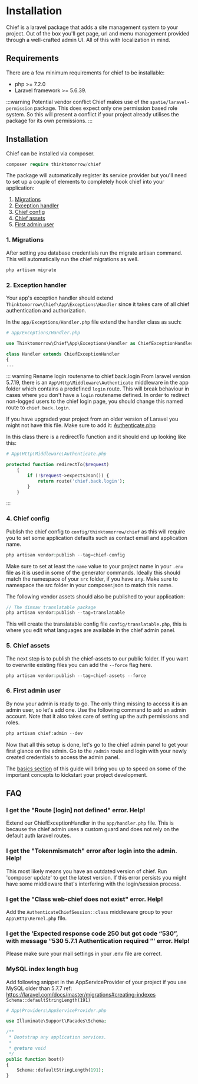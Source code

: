 # Installation
Chief is a laravel package that adds a site management system to your project.
Out of the box you'll get page, url and menu management provided through a well-crafted admin UI. All of this with localization in mind.

## Requirements
There are a few minimum requirements for chief to be installable:
- php >= 7.2.0
- Laravel framework >= 5.6.39.

:::warning Potential vendor conflict
Chief makes use of the `spatie/laravel-permission` package. This does expect only one permission based role system. So this will present a conflict if your project
already utilises the package for its own permissions.
:::

## Installation
Chief can be installed via composer.

```php 
composer require thinktomorrow/chief
```

The package will automatically register its service provider but you'll need to set up a couple of elements to completely hook chief into your application:

1. [Migrations](#_1-migrations)
2. [Exception handler](#_2-exception-handler)
3. [Chief config](#_4-chief-config)
4. [Chief assets](#_5-chief-assets)
5. [First admin user](#_6-first-admin-user)

### 1. Migrations

After setting you database credentials run the migrate artisan command. This will automatically run the chief migrations as well.
```php
php artisan migrate
```


### 2. Exception handler
Your app's exception handler should extend `Thinktomorrow\Chief\App\Exceptions\Handler` since it takes care of all chief authentication and authorization.

In the `app/Exceptions/Handler.php` file extend the handler class as such:

```php
# app/Exceptions/Handler.php

use Thinktomorrow\Chief\App\Exceptions\Handler as ChiefExceptionHandler;

class Handler extends ChiefExceptionHandler
{
...
```

::: warning Rename login routename to chief.back.login
From laravel version 5.7.19, there is an `App\Http\Middleware\Authenticate` middleware in the app folder which contains a predefined `login` route. This will break behaviour in cases where you don't have a `login` routename defined.
In order to redirect non-logged users to the chief login page, you should change this named route to `chief.back.login`.

If you have upgraded your project from an older version of Laravel you might not have this file.
Make sure to add it: [Authenticate.php](https://github.com/laravel/laravel/blob/master/app/Http/Middleware/Authenticate.php)

In this class there is a redirectTo function and it should end up looking like this:

```php {6}
# App\Http\Middleware\Authenticate.php

protected function redirectTo($request)
    {
        if (!$request->expectsJson()) {
            return route('chief.back.login');
        }
    }
```
:::

### 4. Chief config

Publish the chief config to `config/thinktomorrow/chief` as this will require you to set some application defaults such as
contact email and application name.
```php
php artisan vendor:publish --tag=chief-config
```
Make sure to set at least the `name` value to your project name in your `.env` file as it is used in some of the generator commands. Ideally this should match
the namespace of your `src` folder, if you have any. Make sure to namespace the src folder in your composer.json to match this name.

The following vendor assets should also be published to your application:
```php
// The dimsav translatable package
php artisan vendor:publish --tag=translatable
```

This will create the translatable config file `config/translatable.php`, this is where you edit what languages are available in the chief admin panel.


### 5. Chief assets
The next step is to publish the chief-assets to our public folder.
If you want to overwrite existing files you can add the `--force` flag here.

```php
php artisan vendor:publish --tag=chief-assets --force
```

### 6. First admin user
By now your admin is ready to go. The only thing missing to access it is an admin user, so let's add one. Use the following command to
add an admin account. Note that it also takes care of setting up the auth permissions and roles.
```php
php artisan chief:admin --dev
```

Now that all this setup is done, let's go to the chief admin panel to get your first glance on the admin.
Go to the `/admin` route and login with your newly created credentials to access the admin panel.

The [basics section](./basics.md) of this guide will bring you up to speed on some of the important concepts to kickstart your project development.

## FAQ

### I get the "Route [login] not defined" error. Help!
Extend our ChiefExceptionHandler in the `app/handler.php` file. This is because the chief admin uses a custom guard and does not rely on the default auth laravel routes.

### I get the "Tokenmismatch" error after login into the admin. Help!
This most likely means you have an outdated version of chief. Run 'composer update' to get the latest version.
If this error persists you might have some middleware that's interfering with the login/session process.

### I get the "Class web-chief does not exist" error. Help!
Add the `AuthenticateChiefSession::class` middleware group to your `App\Http\Kernel.php` file.

### I get the 'Expected response code 250 but got code “530”, with message “530 5.7.1 Authentication required ”' error. Help!
Please make sure your mail settings in your .env file are correct.

### MySQL index length bug
Add following snippet in the AppServiceProvider of your project if you use MySQL older than 5.7.7
ref: https://laravel.com/docs/master/migrations#creating-indexes
`Schema::defaultStringLength(191)`

```php
# App\Providers\AppServiceProvider.php

use Illuminate\Support\Facades\Schema;

/**
 * Bootstrap any application services.
 *
 * @return void
 */
public function boot()
{
    Schema::defaultStringLength(191);
}
```
